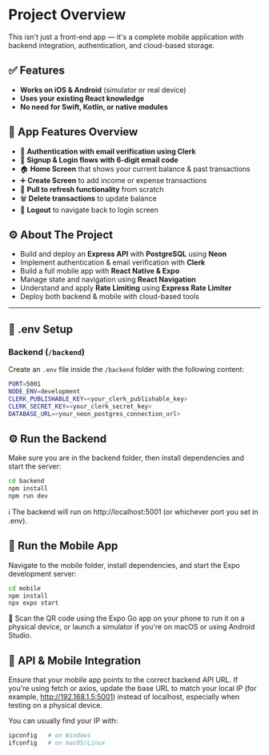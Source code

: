 # Project Overview

This isn't just a front-end app — it's a complete mobile application with backend integration, authentication, and cloud-based storage.

## ✅ Features

- **Works on iOS & Android** (simulator or real device)
- **Uses your existing React knowledge**
- **No need for Swift, Kotlin, or native modules**

## 📱 App Features Overview

- 🔐 **Authentication with email verification using Clerk**
- 📝 **Signup & Login flows with 6-digit email code**
- 🏠 **Home Screen** that shows your current balance & past transactions
- ➕ **Create Screen** to add income or expense transactions
- 🔄 **Pull to refresh functionality** from scratch
- 🗑️ **Delete transactions** to update balance
- 🚪 **Logout** to navigate back to login screen

## ⚙️ About The Project

- Build and deploy an **Express API** with **PostgreSQL** using **Neon**
- Implement authentication & email verification with **Clerk**
- Build a full mobile app with **React Native & Expo**
- Manage state and navigation using **React Navigation**
- Understand and apply **Rate Limiting** using **Express Rate Limiter**
- Deploy both backend & mobile with cloud-based tools

---

## 📁 .env Setup

### Backend (`/backend`)

Create an `.env` file inside the `/backend` folder with the following content:

```bash
PORT=5001
NODE_ENV=development
CLERK_PUBLISHABLE_KEY=<your_clerk_publishable_key>
CLERK_SECRET_KEY=<your_clerk_secret_key>
DATABASE_URL=<your_neon_postgres_connection_url>
```
## ⚙️ Run the Backend
Make sure you are in the backend folder, then install dependencies and start the server:

```bash
cd backend
npm install
npm run dev
```
ℹ️ The backend will run on http://localhost:5001 (or whichever port you set in .env).

## 📱 Run the Mobile App
Navigate to the mobile folder, install dependencies, and start the Expo development server:

```bash
cd mobile
npm install
npx expo start
```
📲 Scan the QR code using the Expo Go app on your phone to run it on a physical device, or launch a simulator if you're on macOS or using Android Studio.

## 🔄 API & Mobile Integration
Ensure that your mobile app points to the correct backend API URL. If you're using fetch or axios, update the base URL to match your local IP (for example, http://192.168.1.5:5001) instead of localhost, especially when testing on a physical device.

You can usually find your IP with:

```bash
ipconfig   # on Windows
ifconfig   # on macOS/Linux
